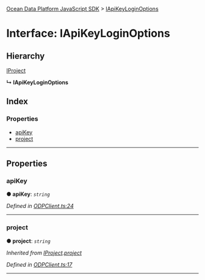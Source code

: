 [Ocean Data Platform JavaScript SDK](../README.md) > [IApiKeyLoginOptions](../interfaces/iapikeyloginoptions.md)

# Interface: IApiKeyLoginOptions

## Hierarchy

 [IProject](iproject.md)

**↳ IApiKeyLoginOptions**

## Index

### Properties

* [apiKey](iapikeyloginoptions.md#apikey)
* [project](iapikeyloginoptions.md#project)

---

## Properties

<a id="apikey"></a>

###  apiKey

**● apiKey**: *`string`*

*Defined in [ODPClient.ts:24](https://github.com/C4IROcean/ODP-sdk-js/blob/26e019a/source/ODPClient.ts#L24)*

___
<a id="project"></a>

###  project

**● project**: *`string`*

*Inherited from [IProject](iproject.md).[project](iproject.md#project)*

*Defined in [ODPClient.ts:17](https://github.com/C4IROcean/ODP-sdk-js/blob/26e019a/source/ODPClient.ts#L17)*

___


